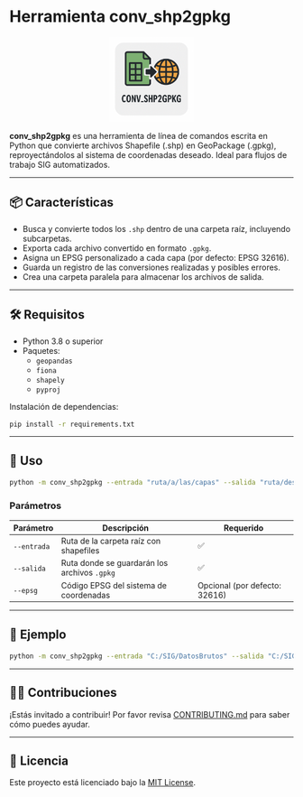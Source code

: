 
# Herramienta conv_shp2gpkg

<p align="center">
  <img src="assets/icono.png" alt="conv_shp2gpkg icono" width="150"/>
</p>

**conv_shp2gpkg** es una herramienta de línea de comandos escrita en Python que convierte archivos Shapefile (.shp) en GeoPackage (.gpkg), 
reproyectándolos al sistema de coordenadas deseado. Ideal para flujos de trabajo SIG automatizados.

---

## 📦 Características

- Busca y convierte todos los `.shp` dentro de una carpeta raíz, incluyendo subcarpetas.
- Exporta cada archivo convertido en formato `.gpkg`.
- Asigna un EPSG personalizado a cada capa (por defecto: EPSG 32616).
- Guarda un registro de las conversiones realizadas y posibles errores.
- Crea una carpeta paralela para almacenar los archivos de salida.

---

## 🛠️ Requisitos

- Python 3.8 o superior
- Paquetes:
  - `geopandas`
  - `fiona`
  - `shapely`
  - `pyproj`

Instalación de dependencias:

```bash
pip install -r requirements.txt
```

---

## 🚀 Uso

```bash
python -m conv_shp2gpkg --entrada "ruta/a/las/capas" --salida "ruta/destino/gpkg" --epsg 32616
```

### Parámetros

| Parámetro  | Descripción                                    | Requerido |
|------------|------------------------------------------------|-----------|
| `--entrada` | Ruta de la carpeta raíz con shapefiles         | ✅        |
| `--salida`  | Ruta donde se guardarán los archivos `.gpkg`   | ✅        |
| `--epsg`    | Código EPSG del sistema de coordenadas         | Opcional (por defecto: 32616) |

---


## 🧪 Ejemplo

```bash
python -m conv_shp2gpkg --entrada "C:/SIG/DatosBrutos" --salida "C:/SIG/Geopackages" --epsg 32616
```

---

## 🧑‍💻 Contribuciones

¡Estás invitado a contribuir! Por favor revisa [CONTRIBUTING.md](CONTRIBUTING.md) para saber cómo puedes ayudar.

---

## 📝 Licencia

Este proyecto está licenciado bajo la [MIT License](LICENSE).

